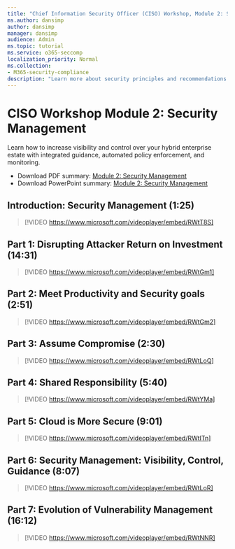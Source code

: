 ```yaml
---
title: "Chief Information Security Officer (CISO) Workshop, Module 2: Security Management"
ms.author: dansimp
author: dansimp
manager: dansimp
audience: Admin
ms.topic: tutorial
ms.service: o365-seccomp
localization_priority: Normal
ms.collection:
- M365-security-compliance
description: "Learn more about security principles and recommendations for modernizing security in your organization."
---
```


# CISO Workshop Module 2: Security Management 

Learn how to increase visibility and control over your hybrid enterprise estate with integrated guidance, automated policy enforcement, and monitoring.

- Download PDF summary: [Module 2: Security Management](../media/ciso-workshop/ciso-workshop-2-security-management.pdf)
- Download PowerPoint summary: [Module 2: Security Management](../media/ciso-workshop/ciso-workshop-2-security-management.pptx)

## Introduction: Security Management (1:25)

> [!VIDEO https://www.microsoft.com/videoplayer/embed/RWtT8S]

## Part 1: Disrupting Attacker Return on Investment (14:31)

> [!VIDEO https://www.microsoft.com/videoplayer/embed/RWtGm1]

## Part 2: Meet Productivity and Security goals (2:51)

> [!VIDEO https://www.microsoft.com/videoplayer/embed/RWtGm2]

## Part 3: Assume Compromise (2:30)

> [!VIDEO https://www.microsoft.com/videoplayer/embed/RWtLoQ]

## Part 4: Shared Responsibility (5:40)

> [!VIDEO https://www.microsoft.com/videoplayer/embed/RWtYMa]

## Part 5: Cloud is More Secure (9:01)

> [!VIDEO https://www.microsoft.com/videoplayer/embed/RWtITn]

## Part 6: Security Management: Visibility, Control, Guidance (8:07)

> [!VIDEO https://www.microsoft.com/videoplayer/embed/RWtLoR]

## Part 7: Evolution of Vulnerability Management (16:12)

> [!VIDEO https://www.microsoft.com/videoplayer/embed/RWtNNR]